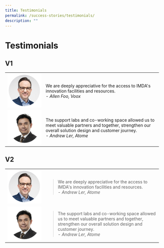 ```yaml
---
title: Testimonials
permalink: /success-stories/testimonials/
description: ""
---
```

# Testimonials

## V1
<table>
	<tr>
		<td style="width:25%; text-align: center; vertical-align:middle; border-bottom:none;"><img src="/images/Community/Mentors/alan-hellawell.png"></td>
		<td style="vertical-align:middle; border-bottom:none;">We are deeply appreciative for the access to IMDA's innovation facilities and resources.
			<br><i>- Allen Foo, Voox<i>
		</td>
	</tr>
		<td style="width:25%; text-align: center; vertical-align:middle; border-bottom:none;"><img src="/images/Community/Mentors/andrewler.png"></td>
		<td style="vertical-align:middle; border-bottom:none;">The support labs and co-working space allowed us to meet valuable partners and together, strengthen our overall solution design and customer journey.
			<br><i>- Andrew Ler, Atome<i>
		</td>
	</tr>
</table>

## V2
	
<table>
	<tr>
		<td style="width:25%; text-align: center; vertical-align:middle; border-bottom:none;"><img src="/images/Community/Mentors/alan-hellawell.png"></td>
		<td style="vertical-align:middle; border-bottom:none;">
			<blockquote>
			We are deeply appreciative for the access to IMDA's innovation facilities and resources.
			<br><i>- Andrew Ler, Atome<i>
			</blockquote>
		</td>
	</tr>
		<tr>
		<td style="width:25%; text-align: center; vertical-align:middle;"><img src="/images/Community/Mentors/andrewler.png"></td>
		<td style="vertical-align:middle;">
			<blockquote>
				The support labs and co-working space allowed us to meet valuable partners and together, strengthen our overall solution design and customer journey.
			<br><i>- Andrew Ler, Atome<i>
			</blockquote>
		</td>
	</tr>
</table>